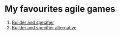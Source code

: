 # My favourites agile games

1. [Builder and specifier](./builder-and-specifier.md)
2. [Builder and specifier alternative](./builder-and-specifier-alternative.md)